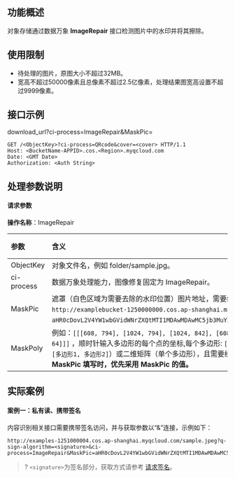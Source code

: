 ## 功能概述

对象存储通过数据万象 **ImageRepair** 接口检测图片中的水印并将其擦除。

## 使用限制

- 待处理的图片，原图大小不超过32MB。
- 宽高不超过50000像素且总像素不超过2.5亿像素，处理结果图宽高设置不超过9999像素。

## 接口示例


download_url?ci-process=ImageRepair&MaskPic=<MaskPic>

```plaintext
GET /<ObjectKey>?ci-process=QRcode&cover=<cover> HTTP/1.1
Host: <BucketName-APPID>.cos.<Region>.myqcloud.com
Date: <GMT Date>
Authorization: <Auth String>
```

## 处理参数说明

#### 请求参数

**操作名称**：ImageRepair

| 参数         | 含义                                                         | 类型   | 是否必选 |
| :----------- | :----------------------------------------------------------- | :----- | :------- |
| ObjectKey  | 对象文件名，例如 folder/sample.jpg。                           |是   | String | 
| ci-process   | 数据万象处理能力，图像修复固定为 ImageRepair。           | String | 是       |
| MaskPic      | 遮罩（白色区域为需要去除的水印位置）图片地址，需要经过 [URL 安全的 Base64 编码](https://cloud.tencent.com/document/product/460/32832#.E4.BB.80.E4.B9.88.E6.98.AF-url-.E5.AE.89.E5.85.A8.E7.9A.84-base64-.E7.BC.96.E7.A0.81.EF.BC.9F)。例如，遮罩图片为 `http://examplebucket-1250000000.cos.ap-shanghai.myqcloud.com/shuiyin_2.png` ，则该处编码后的字符串为 `aHR0cDovL2V4YW1wbGVidWNrZXQtMTI1MDAwMDAwMC5jb3MuYXAtc2hhbmdoYWkubXlxY2xvdWQuY29tL3NodWl5aW5fMi5wbmc`。 | String | 否       |
| MaskPoly     | 例如：`[[[608, 794], [1024, 794], [1024, 842], [608, 842]],[[1295, 62], [1295, 30], [1597, 32],[1597, 64]]]` ，顺时针输入多边形的每个点的坐标,每个多边形: `[[x1, y1], [x2, y2]...]`, 形式为三维矩阵（多个多边形：`[多边形1, 多边形2]`）或二维矩阵（单个多边形），且需要经过 [URL 安全的 Base64 编码](https://cloud.tencent.com/document/product/460/32832#.E4.BB.80.E4.B9.88.E6.98.AF-url-.E5.AE.89.E5.85.A8.E7.9A.84-base64-.E7.BC.96.E7.A0.81.EF.BC.9F)。**MaskPoly 同时与 MaskPic 填写时，优先采用 MaskPic 的值。** | String | 否       |


## 实际案例

#### 案例一：私有读、携带签名

内容识别相关接口需要携带签名访问，并与获取参数以“&”连接，示例如下：

```plaintext
http://examples-1251000004.cos.ap-shanghai.myqcloud.com/sample.jpeg?q-sign-algorithm=<signature>&ci-process=ImageRepair&MaskPic=aHR0cDovL2V4YW1wbGVidWNrZXQtMTI1MDAwMDAwMC5jb3MuYXAtc2hhbmdoYWkubXlxY2xvdWQuY29tL3NodWl5aW5fMi5wbmc
```

>? `<signature>`为签名部分，获取方式请参考 [请求签名](https://cloud.tencent.com/document/product/436/7778)。
>

